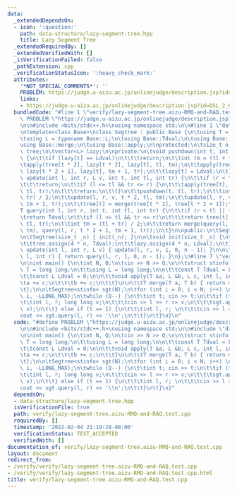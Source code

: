 ```yaml
---
data:
  _extendedDependsOn:
  - icon: ':question:'
    path: data-structure/lazy-segment-tree.hpp
    title: Lazy Segment Tree
  _extendedRequiredBy: []
  _extendedVerifiedWith: []
  _isVerificationFailed: false
  _pathExtension: cpp
  _verificationStatusIcon: ':heavy_check_mark:'
  attributes:
    '*NOT_SPECIAL_COMMENTS*': ''
    PROBLEM: https://judge.u-aizu.ac.jp/onlinejudge/description.jsp?id=DSL_2_H
    links:
    - https://judge.u-aizu.ac.jp/onlinejudge/description.jsp?id=DSL_2_H
  bundledCode: "#line 1 \"verify/lazy-segment-tree.aizu-RMQ-and-RAQ.test.cpp\"\n#define\
    \ PROBLEM \"https://judge.u-aizu.ac.jp/onlinejudge/description.jsp?id=DSL_2_H\"\
    \n\n#include <bits/stdc++.h>\nusing namespace std;\n\n#line 1 \"data-structure/lazy-segment-tree.hpp\"\
    \ntemplate<class Base>\nclass Segtree : public Base {\n\tusing T = typename Base::T;\n\
    \tusing L = typename Base::L;\n\tusing Base::Tdval;\n\tusing Base::Ldval;\n\t\
    using Base::merge;\n\tusing Base::apply;\n\nprotected:\n\tsize_t n;\n\tvector<T>\
    \ tree;\n\tvector<L> lazy;\n\nprivate:\n\tvoid pushdown(int t, int tl, int tr)\
    \ {\n\t\tif (lazy[t] == Ldval)\n\t\t\treturn;\n\t\tint tm = (tl + tr) / 2;\n\t\
    \tapply(tree[t * 2], lazy[t * 2], lazy[t], tl, tm);\n\t\tapply(tree[t * 2 + 1],\
    \ lazy[t * 2 + 1], lazy[t], tm + 1, tr);\n\t\tlazy[t] = Ldval;\n\t}\n\n\tvoid\
    \ update(int l, int r, L v, int t, int tl, int tr) {\n\t\tif (r < tl || tr < l)\n\
    \t\t\treturn;\n\t\tif (l <= tl && tr <= r) {\n\t\t\tapply(tree[t], lazy[t], v,\
    \ tl, tr);\n\t\t\treturn;\n\t\t}\n\t\tpushdown(t, tl, tr);\n\t\tint tm = (tl +\
    \ tr) / 2;\n\t\tupdate(l, r, v, t * 2, tl, tm);\n\t\tupdate(l, r, v, t * 2 + 1,\
    \ tm + 1, tr);\n\t\ttree[t] = merge(tree[t * 2], tree[t * 2 + 1]);\n\t}\n\n\t\
    T query(int l, int r, int t, int tl, int tr) {\n\t\tif (r < tl || tr < l)\n\t\t\
    \treturn Tdval;\n\t\tif (l <= tl && tr <= r)\n\t\t\treturn tree[t];\n\t\tpushdown(t,\
    \ tl, tr);\n\t\tint tm = (tl + tr) / 2;\n\t\treturn merge(query(l, r, t * 2, tl,\
    \ tm), query(l, r, t * 2 + 1, tm + 1, tr));\n\t}\n\npublic:\n\tSegtree() = default;\n\
    \n\tSegtree(size_t _n) { init(_n); }\n\n\tvoid init(size_t _n) {\n\t\tn = _n;\n\
    \t\ttree.assign(4 * n, Tdval);\n\t\tlazy.assign(4 * n, Ldval);\n\t}\n\n\tvoid\
    \ update(int l, int r, L v) { update(l, r, v, 1, 0, n - 1); }\n\n\tT query(int\
    \ l, int r) { return query(l, r, 1, 0, n - 1); }\n};\n#line 7 \"verify/lazy-segment-tree.aizu-RMQ-and-RAQ.test.cpp\"\
    \n\nint main() {\n\tint N, Q;\n\tcin >> N >> Q;\n\n\tstruct stinfo {\n\t\tusing\
    \ T = long long;\n\t\tusing L = long long;\n\n\t\tconst T Tdval = LLONG_MAX;\n\
    \t\tconst L Ldval = 0;\n\n\t\tvoid apply(T &a, L &b, L c, int l, int r) {\n\t\t\
    \ta += c;\n\t\t\tb += c;\n\t\t}\n\n\t\tT merge(T a, T b) { return min(a, b); }\n\
    \t};\n\n\tSegtree<stinfo> sgt(N);\n\tfor (int i = 0; i < N; i++) \n\t\tsgt.update(i,\
    \ i, -LLONG_MAX);\n\twhile (Q--) {\n\t\tint t; cin >> t;\n\t\tif (t == 0) {\n\t\
    \t\tint l, r; long long v;\n\t\t\tcin >> l >> r >> v;\n\t\t\tsgt.update(l, r,\
    \ v);\n\t\t} else if (t == 1) {\n\t\t\tint l, r; \n\t\t\tcin >> l >> r;\n\t\t\t\
    cout << sgt.query(l, r) << '\\n';\n\t\t}\n\t}\n}\n"
  code: "#define PROBLEM \"https://judge.u-aizu.ac.jp/onlinejudge/description.jsp?id=DSL_2_H\"\
    \n\n#include <bits/stdc++.h>\nusing namespace std;\n\n#include \"data-structure/lazy-segment-tree.hpp\"\
    \n\nint main() {\n\tint N, Q;\n\tcin >> N >> Q;\n\n\tstruct stinfo {\n\t\tusing\
    \ T = long long;\n\t\tusing L = long long;\n\n\t\tconst T Tdval = LLONG_MAX;\n\
    \t\tconst L Ldval = 0;\n\n\t\tvoid apply(T &a, L &b, L c, int l, int r) {\n\t\t\
    \ta += c;\n\t\t\tb += c;\n\t\t}\n\n\t\tT merge(T a, T b) { return min(a, b); }\n\
    \t};\n\n\tSegtree<stinfo> sgt(N);\n\tfor (int i = 0; i < N; i++) \n\t\tsgt.update(i,\
    \ i, -LLONG_MAX);\n\twhile (Q--) {\n\t\tint t; cin >> t;\n\t\tif (t == 0) {\n\t\
    \t\tint l, r; long long v;\n\t\t\tcin >> l >> r >> v;\n\t\t\tsgt.update(l, r,\
    \ v);\n\t\t} else if (t == 1) {\n\t\t\tint l, r; \n\t\t\tcin >> l >> r;\n\t\t\t\
    cout << sgt.query(l, r) << '\\n';\n\t\t}\n\t}\n}"
  dependsOn:
  - data-structure/lazy-segment-tree.hpp
  isVerificationFile: true
  path: verify/lazy-segment-tree.aizu-RMQ-and-RAQ.test.cpp
  requiredBy: []
  timestamp: '2022-02-04 21:19:28-08:00'
  verificationStatus: TEST_ACCEPTED
  verifiedWith: []
documentation_of: verify/lazy-segment-tree.aizu-RMQ-and-RAQ.test.cpp
layout: document
redirect_from:
- /verify/verify/lazy-segment-tree.aizu-RMQ-and-RAQ.test.cpp
- /verify/verify/lazy-segment-tree.aizu-RMQ-and-RAQ.test.cpp.html
title: verify/lazy-segment-tree.aizu-RMQ-and-RAQ.test.cpp
---
```

